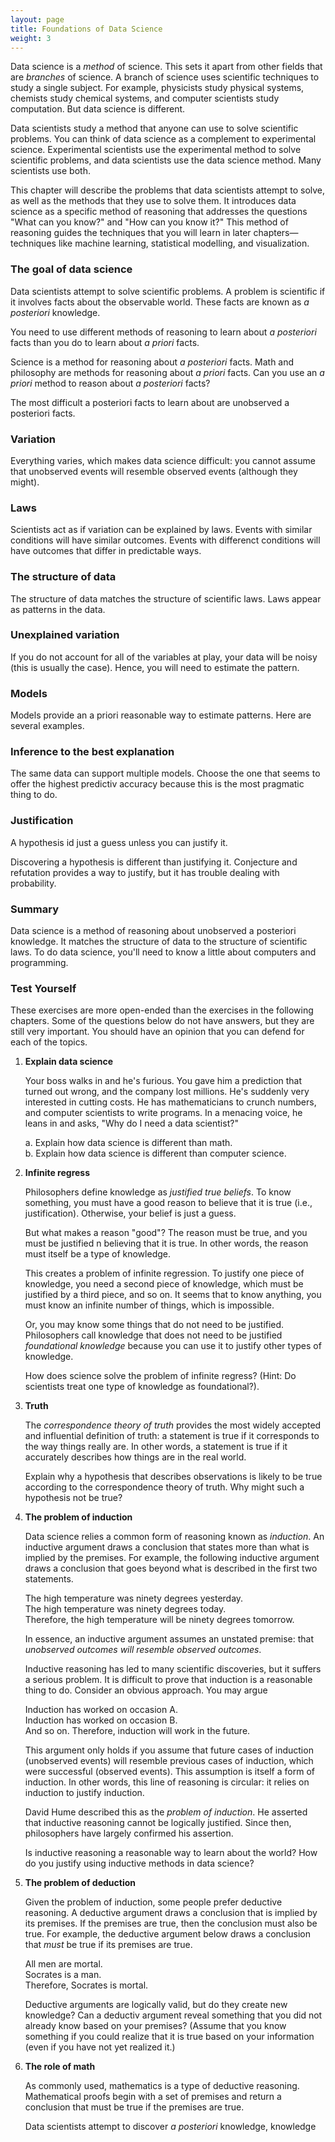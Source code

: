 ```yaml
---
layout: page
title: Foundations of Data Science
weight: 3
---
```


Data science is a _method_ of science. This sets it apart from other fields that are _branches_ of science. A branch of science uses scientific techniques to study a single subject. For example, physicists study physical systems, chemists study chemical systems, and computer scientists study computation. But data science is different.  

Data scientists study a method that anyone can use to solve scientific problems. You can think of data science as a complement to experimental science. Experimental scientists use the experimental method to solve scientific problems, and data scientists use the data science method. Many scientists use both.

This chapter will describe the problems that data scientists attempt to solve, as well as the methods that they use to solve them. It introduces data science as a specific method of reasoning that addresses the questions "What can you know?" and "How can you know it?" This method of reasoning guides the techniques that you will learn in later chapters—techniques like machine learning, statistical modelling, and visualization.

### The goal of data science

Data scientists attempt to solve scientific problems. A problem is scientific if it involves facts about the observable world. These facts are known as _a posteriori_ knowledge.

You need to use different methods of reasoning to learn about _a posteriori_ facts than you do to learn about _a priori_ facts.  

Science is a method for reasoning about _a posteriori_ facts. Math and philosophy are methods for reasoning about _a priori_ facts. Can you use an _a priori_ method to reason about _a posteriori_ facts?

The most difficult a posteriori facts to learn about are unobserved a posteriori facts.

### Variation

Everything varies, which makes data science difficult: you cannot assume that unobserved events will resemble observed events (although they might).

### Laws

Scientists act as if variation can be explained by laws. Events with similar conditions will have similar outcomes. Events with differenct conditions will have outcomes that differ in predictable ways.

### The structure of data

The structure of data matches the structure of scientific laws. Laws appear as patterns in the data.

### Unexplained variation

If you do not account for all of the variables at play, your data will be noisy (this is usually the case). Hence, you will need to estimate the pattern.

### Models

Models provide an a priori reasonable way to estimate patterns. Here are several examples.

### Inference to the best explanation

The same data can support multiple models. Choose the one that seems to offer the highest predictiv accuracy because this is the most pragmatic thing to do. 

### Justification

A hypothesis id just a guess unless you can justify it.

Discovering a hypothesis is different than justifying it. Conjecture and refutation provides a way to justify, but it has trouble dealing with probability.

### Summary

Data science is a method of reasoning about unobserved a posteriori knowledge. It matches the structure of data to the structure of scientific laws. To do data science, you'll need to know a little about computers and programming.

### Test Yourself

These exercises are more open-ended than the exercises in the following chapters. Some of the questions below do not have answers, but they are still very important. You should have an opinion that you can defend for each of the topics.

1. **Explain data science**

    Your boss walks in and he's furious. You gave him a prediction that turned out wrong, and the company lost millions. He's suddenly very interested in cutting costs. He has mathematicians to crunch numbers, and computer scientists to write programs. In a menacing voice, he leans in and asks, "Why do I need a data scientist?"

    a. Explain how data science is different than math.  
    b. Explain how data science is different than computer science.

2. **Infinite regress** 
    
    Philosophers define knowledge as _justified true beliefs_. To know something, you must have a good reason to believe that it is true (i.e., justification). Otherwise, your belief is just a guess.

    But what makes a reason "good"? The reason must be true, and you must be justified n believing that it is true. In other words, the reason must itself be a type of knowledge.

    This creates a problem of infinite regression. To justify one piece of knowledge, you need a second piece of knowledge, which must be justified by a third piece, and so on. It seems that to know anything, you must know an infinite number of things, which is impossible. 

    Or, you may know some things that do not need to be justified. Philosophers call knowledge that does not need to be justified _foundational knowledge_ because you can use it to justify other types of knowledge. 

    How does science solve the problem of infinite regress? (Hint: Do scientists treat one type of knowledge as foundational?).

3. **Truth**

    The _correspondence theory of truth_ provides the most widely accepted and influential definition of truth: a statement is true if it corresponds to the way things really are. In other words, a statement is true if it accurately describes how things are in the real world. 

    Explain why a hypothesis that describes observations is likely to be true according to the correspondence theory of truth. Why might such a hypothesis not be true?

4. **The problem of induction**

    Data science relies a common form of reasoning known as _induction_. An inductive argument draws a conclusion that states more than what is implied by the premises. For example, the following inductive argument draws a conclusion that goes beyond what is described in the first two statements.

    The high temperature was ninety degrees yesterday.  
    The high temperature was ninety degrees today.  
    Therefore, the high temperature will be ninety degrees tomorrow.

    In essence, an inductive argument assumes an unstated premise: that _unobserved outcomes will resemble observed outcomes_.

    Inductive reasoning has led to many scientific discoveries, but it suffers a serious problem. It is difficult to prove that induction is a reasonable thing to do. Consider an obvious approach. You may argue

    Induction has worked on occasion A.  
    Induction has worked on occasion B.  
    And so on.
    Therefore, induction will work in the future.

    This argument only holds if you assume that future cases of induction (unobserved events) will resemble previous cases of induction, which were successful (observed events). This assumption is itself a form of induction. In other words, this line of reasoning is circular: it relies on induction to justify induction.

    David Hume described this as the _problem of induction_. He asserted that inductive reasoning cannot be logically justified. Since then, philosophers have largely confirmed his assertion.

    Is inductive reasoning a reasonable way to learn about the world? How do you justify using inductive methods in data science? 

4. **The problem of deduction** 

    Given the problem of induction, some people prefer deductive reasoning. A deductive argument draws a conclusion that is implied by its premises. If the premises are true, then the conclusion must also be true. For example, the deductive argument below draws a conclusion that _must_ be true if its premises are true.

    All men are mortal.  
    Socrates is a man.  
    Therefore, Socrates is mortal.

    Deductive arguments are logically valid, but do they create new knowledge? Can a deductiv argument reveal something that you did not already know based on your premises? (Assume that you know something if you could realize that it is true based on your information (even if you have not yet realized it.)

5. **The role of math** 

    As commonly used, mathematics is a type of deductive reasoning. Mathematical proofs begin with a set of premises and return a conclusion that must be true if the premises are true. 

    Data scientists attempt to discover _a posteriori_ knowledge, knowledge 





